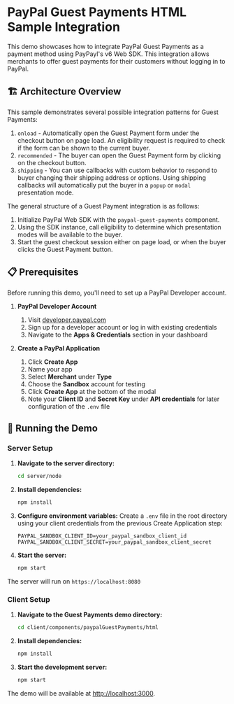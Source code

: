 # PayPal Guest Payments HTML Sample Integration

This demo showcases how to integrate PayPal Guest Payments as a payment method using PayPayl's v6 Web SDK. This integration allows merchants to offer guest payments for their customers without logging in to PayPal.

## 🏗️ Architecture Overview

This sample demonstrates several possible integration patterns for Guest Payments:

1. `onload` - Automatically open the Guest Payment form under the checkout button on page load. An eligibility request is required to check if the form can be shown to the current buyer.
2. `recommended` - The buyer can open the Guest Payment form by clicking on the checkout button.
3. `shipping` - You can use callbacks with custom behavior to respond to buyer changing their shipping address or options. Using shipping callbacks will automatically put the buyer in a `popup` or `modal` presentation mode.

The general structure of a Guest Payment integration is as follows:

1. Initialize PayPal Web SDK with the `paypal-guest-payments` component.
2. Using the SDK instance, call eligibility to determine which presentation modes will be available to the buyer.
3. Start the guest checkout session either on page load, or when the buyer clicks the Guest Payment button.

## 📋 Prerequisites

Before running this demo, you'll need to set up a PayPal Developer account.

1. **PayPal Developer Account**
   1. Visit [developer.paypal.com](https://developer.paypal.com)
   2. Sign up for a developer account or log in with existing credentials
   3. Navigate to the **Apps & Credentials** section in your dashboard

2. **Create a PayPal Application**
   1. Click **Create App**
   2. Name your app
   3. Select **Merchant** under **Type**
   4. Choose the **Sandbox** account for testing
   5. Click **Create App** at the bottom of the modal
   6. Note your **Client ID** and **Secret Key** under **API credentials** for later configuration of the `.env` file

## 🚀 Running the Demo

### Server Setup

1. **Navigate to the server directory:**

   ```bash
   cd server/node
   ```

2. **Install dependencies:**

   ```bash
   npm install
   ```

3. **Configure environment variables:**
   Create a `.env` file in the root directory using your client credentials from the previous Create Application step:

   ```env
   PAYPAL_SANDBOX_CLIENT_ID=your_paypal_sandbox_client_id
   PAYPAL_SANDBOX_CLIENT_SECRET=your_paypal_sandbox_client_secret
   ```

4. **Start the server:**
   ```bash
   npm start
   ```

The server will run on `https://localhost:8080`

### Client Setup

1. **Navigate to the Guest Payments demo directory:**

   ```bash
   cd client/components/paypalGuestPayments/html
   ```

2. **Install dependencies:**

   ```bash
   npm install
   ```

3. **Start the development server:**
   ```bash
   npm start
   ```

The demo will be available at [http://localhost:3000](http://localhost:3000).
